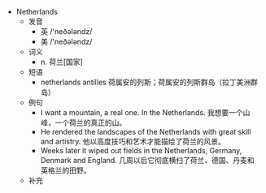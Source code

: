 - Netherlands
  - 发音
    - 英 /'neðələndz/
    - 美 /'neðələndz/
  - 词义
    - n. 荷兰[国家]
  - 短语
    - netherlands antilles 荷属安的列斯；荷属安的列斯群岛（拉丁美洲群岛）
  - 例句
    - I want a mountain, a real one. In the Netherlands. 我想要一个山峰，一个荷兰的真正的山。
    - He rendered the landscapes of the Netherlands with great skill and artistry. 他以高度技巧和艺术才能描绘了荷兰的风景。
    - Weeks later it wiped out fields in the Netherlands, Germany, Denmark and England. 几周以后它彻底横扫了荷兰、德国、丹麦和英格兰的田野。
  - 补充